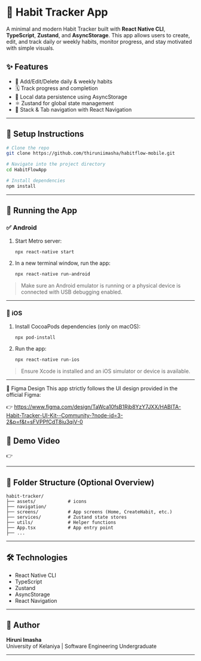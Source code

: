 # 🌱 Habit Tracker App

A minimal and modern Habit Tracker built with **React Native CLI**, **TypeScript**, **Zustand**, and **AsyncStorage**. This app allows users to create, edit, and track daily or weekly habits, monitor progress, and stay motivated with simple visuals.

## ✨ Features

- 📌 Add/Edit/Delete daily & weekly habits  
- 🗓️ Track progress and completion  
- 💾 Local data persistence using AsyncStorage  
- ⚛️ Zustand for global state management  
- 🧭 Stack & Tab navigation with React Navigation

---

## 🚀 Setup Instructions

```bash
# Clone the repo
git clone https://github.com/thiruniimasha/habitflow-mobile.git

# Navigate into the project directory
cd HabitFlowApp

# Install dependencies
npm install
```

---

## 📱 Running the App

### ✅ Android

1. Start Metro server:
   ```bash
   npx react-native start
   ```

2. In a new terminal window, run the app:
   ```bash
   npx react-native run-android
   ```

> Make sure an Android emulator is running or a physical device is connected with USB debugging enabled.

---

### 🍎 iOS

1. Install CocoaPods dependencies (only on macOS):
   ```bash
   npx pod-install
   ```

2. Run the app:
   ```bash
   npx react-native run-ios
   ```

> Ensure Xcode is installed and an iOS simulator or device is available.

---

🎨 Figma Design
This app strictly follows the UI design provided in the official Figma:

👉 https://www.figma.com/design/TaWca10fsB1Rjb8YzY7JXX/HABITA-Habit-Tracker-UI-Kit--Community-?node-id=3-2&p=f&t=sFVPPfCdT8iu3qiV-0

## 🎥 Demo Video

👉 



---

## 📂 Folder Structure (Optional Overview)

```
habit-tracker/
├── assets/            # icons
├── navigation/        
├── screens/           # App screens (Home, CreateHabit, etc.)
├── services/          # Zustand state stores
├── utils/             # Helper functions
├── App.tsx            # App entry point
├── ...
```

---

## 🛠️ Technologies

- React Native CLI
- TypeScript
- Zustand
- AsyncStorage
- React Navigation

---



## 👤 Author

**Hiruni Imasha**  
University of Kelaniya | Software Engineering Undergraduate

---


